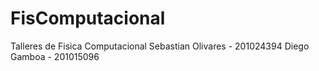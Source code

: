 FisComputacional
================

Talleres de Fisica Computacional
Sebastian Olivares - 201024394
Diego Gamboa - 201015096